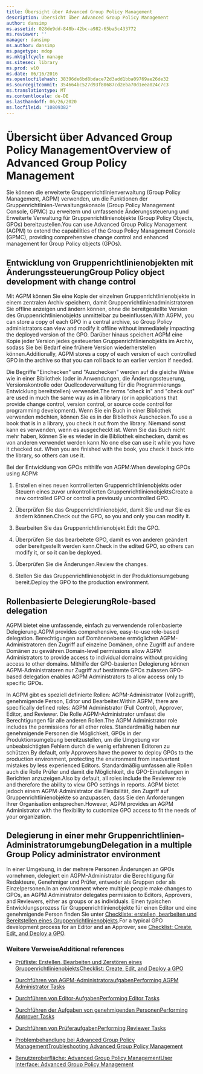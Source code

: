 ```yaml
---
title: Übersicht über Advanced Group Policy Management
description: Übersicht über Advanced Group Policy Management
author: dansimp
ms.assetid: 028de9dd-848b-42bc-a982-65ba5c433772
ms.reviewer: ''
manager: dansimp
ms.author: dansimp
ms.pagetype: mdop
ms.mktglfcycl: manage
ms.sitesec: library
ms.prod: w10
ms.date: 06/16/2016
ms.openlocfilehash: 38396de6bd8bdace72d3add1bba09769ae26de32
ms.sourcegitcommit: 354664bc527d93f80687cd2eba70d1eea024c7c3
ms.translationtype: MT
ms.contentlocale: de-DE
ms.lasthandoff: 06/26/2020
ms.locfileid: "10809382"
---
```

# <span data-ttu-id="9bc4b-103">Übersicht über Advanced Group Policy Management</span><span class="sxs-lookup"><span data-stu-id="9bc4b-103">Overview of Advanced Group Policy Management</span></span>


<span data-ttu-id="9bc4b-104">Sie können die erweiterte Gruppenrichtlinienverwaltung (Group Policy Management, AGPM) verwenden, um die Funktionen der Gruppenrichtlinien-Verwaltungskonsole (Group Policy Management Console, GPMC) zu erweitern und umfassende Änderungssteuerung und Erweiterte Verwaltung für Gruppenrichtlinienobjekte (Group Policy Objects, GPOs) bereitzustellen.</span><span class="sxs-lookup"><span data-stu-id="9bc4b-104">You can use Advanced Group Policy Management (AGPM) to extend the capabilities of the Group Policy Management Console (GPMC), providing comprehensive change control and enhanced management for Group Policy objects (GPOs).</span></span>

## <span data-ttu-id="9bc4b-105">Entwicklung von Gruppenrichtlinienobjekten mit Änderungssteuerung</span><span class="sxs-lookup"><span data-stu-id="9bc4b-105">Group Policy object development with change control</span></span>


<span data-ttu-id="9bc4b-106">Mit AGPM können Sie eine Kopie der einzelnen Gruppenrichtlinienobjekte in einem zentralen Archiv speichern, damit Gruppenrichtlinienadministratoren Sie offline anzeigen und ändern können, ohne die bereitgestellte Version des Gruppenrichtlinienobjekts unmittelbar zu beeinflussen.</span><span class="sxs-lookup"><span data-stu-id="9bc4b-106">With AGPM, you can store a copy of each GPO in a central archive, so Group Policy administrators can view and modify it offline without immediately impacting the deployed version of the GPO.</span></span> <span data-ttu-id="9bc4b-107">Darüber hinaus speichert AGPM eine Kopie jeder Version jedes gesteuerten Gruppenrichtlinienobjekts im Archiv, sodass Sie bei Bedarf eine frühere Version wiederherstellen können.</span><span class="sxs-lookup"><span data-stu-id="9bc4b-107">Additionally, AGPM stores a copy of each version of each controlled GPO in the archive so that you can roll back to an earlier version if needed.</span></span>

<span data-ttu-id="9bc4b-108">Die Begriffe "Einchecken" und "Auschecken" werden auf die gleiche Weise wie in einer Bibliothek (oder in Anwendungen, die Änderungssteuerung, Versionskontrolle oder Quellcodeverwaltung für die Programmierungs Entwicklung bereitstellen) verwendet.</span><span class="sxs-lookup"><span data-stu-id="9bc4b-108">The terms "check in" and "check out" are used in much the same way as in a library (or in applications that provide change control, version control, or source code control for programming development).</span></span> <span data-ttu-id="9bc4b-109">Wenn Sie ein Buch in einer Bibliothek verwenden möchten, können Sie es in der Bibliothek Auschecken.</span><span class="sxs-lookup"><span data-stu-id="9bc4b-109">To use a book that is in a library, you check it out from the library.</span></span> <span data-ttu-id="9bc4b-110">Niemand sonst kann es verwenden, wenn es ausgecheckt ist. Wenn Sie das Buch nicht mehr haben, können Sie es wieder in die Bibliothek einchecken, damit es von anderen verwendet werden kann.</span><span class="sxs-lookup"><span data-stu-id="9bc4b-110">No one else can use it while you have it checked out. When you are finished with the book, you check it back into the library, so others can use it.</span></span>

<span data-ttu-id="9bc4b-111">Bei der Entwicklung von GPOs mithilfe von AGPM:</span><span class="sxs-lookup"><span data-stu-id="9bc4b-111">When developing GPOs using AGPM:</span></span>

1.  <span data-ttu-id="9bc4b-112">Erstellen eines neuen kontrollierten Gruppenrichtlinienobjekts oder Steuern eines zuvor unkontrollierten Gruppenrichtlinienobjekts</span><span class="sxs-lookup"><span data-stu-id="9bc4b-112">Create a new controlled GPO or control a previously uncontrolled GPO.</span></span>

2.  <span data-ttu-id="9bc4b-113">Überprüfen Sie das Gruppenrichtlinienobjekt, damit Sie und nur Sie es ändern können.</span><span class="sxs-lookup"><span data-stu-id="9bc4b-113">Check out the GPO, so you and only you can modify it.</span></span>

3.  <span data-ttu-id="9bc4b-114">Bearbeiten Sie das Gruppenrichtlinienobjekt.</span><span class="sxs-lookup"><span data-stu-id="9bc4b-114">Edit the GPO.</span></span>

4.  <span data-ttu-id="9bc4b-115">Überprüfen Sie das bearbeitete GPO, damit es von anderen geändert oder bereitgestellt werden kann.</span><span class="sxs-lookup"><span data-stu-id="9bc4b-115">Check in the edited GPO, so others can modify it, or so it can be deployed.</span></span>

5.  <span data-ttu-id="9bc4b-116">Überprüfen Sie die Änderungen.</span><span class="sxs-lookup"><span data-stu-id="9bc4b-116">Review the changes.</span></span>

6.  <span data-ttu-id="9bc4b-117">Stellen Sie das Gruppenrichtlinienobjekt in der Produktionsumgebung bereit.</span><span class="sxs-lookup"><span data-stu-id="9bc4b-117">Deploy the GPO to the production environment.</span></span>

## <span data-ttu-id="9bc4b-118">Rollenbasierte Delegierung</span><span class="sxs-lookup"><span data-stu-id="9bc4b-118">Role-based delegation</span></span>


<span data-ttu-id="9bc4b-119">AGPM bietet eine umfassende, einfach zu verwendende rollenbasierte Delegierung.</span><span class="sxs-lookup"><span data-stu-id="9bc4b-119">AGPM provides comprehensive, easy-to-use role-based delegation.</span></span> <span data-ttu-id="9bc4b-120">Berechtigungen auf Domänenebene ermöglichen AGPM-Administratoren den Zugriff auf einzelne Domänen, ohne Zugriff auf andere Domänen zu gewähren.</span><span class="sxs-lookup"><span data-stu-id="9bc4b-120">Domain-level permissions allow AGPM Administrators to provide access to individual domains without providing access to other domains.</span></span> <span data-ttu-id="9bc4b-121">Mithilfe der GPO-basierten Delegierung können AGPM-Administratoren nur Zugriff auf bestimmte GPOs zulassen.</span><span class="sxs-lookup"><span data-stu-id="9bc4b-121">GPO-based delegation enables AGPM Administrators to allow access only to specific GPOs.</span></span>

<span data-ttu-id="9bc4b-122">In AGPM gibt es speziell definierte Rollen: AGPM-Administrator (Vollzugriff), genehmigende Person, Editor und Bearbeiter.</span><span class="sxs-lookup"><span data-stu-id="9bc4b-122">Within AGPM, there are specifically defined roles: AGPM Administrator (Full Control), Approver, Editor, and Reviewer.</span></span> <span data-ttu-id="9bc4b-123">Die Rolle AGPM-Administrator umfasst die Berechtigungen für alle anderen Rollen.</span><span class="sxs-lookup"><span data-stu-id="9bc4b-123">The AGPM Administrator role includes the permissions for all other roles.</span></span> <span data-ttu-id="9bc4b-124">Standardmäßig haben nur genehmigende Personen die Möglichkeit, GPOs in der Produktionsumgebung bereitzustellen, um die Umgebung vor unbeabsichtigten Fehlern durch die wenig erfahrenen Editoren zu schützen.</span><span class="sxs-lookup"><span data-stu-id="9bc4b-124">By default, only Approvers have the power to deploy GPOs to the production environment, protecting the environment from inadvertent mistakes by less experienced Editors.</span></span> <span data-ttu-id="9bc4b-125">Standardmäßig umfassen alle Rollen auch die Rolle Prüfer und damit die Möglichkeit, die GPO-Einstellungen in Berichten anzuzeigen.</span><span class="sxs-lookup"><span data-stu-id="9bc4b-125">Also by default, all roles include the Reviewer role and therefore the ability to view GPO settings in reports.</span></span> <span data-ttu-id="9bc4b-126">AGPM bietet jedoch einem AGPM-Administrator die Flexibilität, den Zugriff auf Gruppenrichtlinienobjekte so anzupassen, dass Sie den Anforderungen Ihrer Organisation entsprechen.</span><span class="sxs-lookup"><span data-stu-id="9bc4b-126">However, AGPM provides an AGPM Administrator with the flexibility to customize GPO access to fit the needs of your organization.</span></span>

## <span data-ttu-id="9bc4b-127">Delegierung in einer mehr Gruppenrichtlinien-Administratorumgebung</span><span class="sxs-lookup"><span data-stu-id="9bc4b-127">Delegation in a multiple Group Policy administrator environment</span></span>


<span data-ttu-id="9bc4b-128">In einer Umgebung, in der mehrere Personen Änderungen an GPOs vornehmen, delegiert ein AGPM-Administrator die Berechtigung für Redakteure, Genehmiger und Prüfer, entweder als Gruppen oder als Einzelpersonen.</span><span class="sxs-lookup"><span data-stu-id="9bc4b-128">In an environment where multiple people make changes to GPOs, an AGPM Administrator delegates permission to Editors, Approvers, and Reviewers, either as groups or as individuals.</span></span> <span data-ttu-id="9bc4b-129">Einen typischen Entwicklungsprozess für Gruppenrichtlinienobjekte für einen Editor und eine genehmigende Person finden Sie unter [Checkliste: erstellen, bearbeiten und Bereitstellen eines Gruppenrichtlinienobjekts](checklist-create-edit-and-deploy-a-gpo.md).</span><span class="sxs-lookup"><span data-stu-id="9bc4b-129">For a typical GPO development process for an Editor and an Approver, see [Checklist: Create, Edit, and Deploy a GPO](checklist-create-edit-and-deploy-a-gpo.md).</span></span>

### <span data-ttu-id="9bc4b-130">Weitere Verweise</span><span class="sxs-lookup"><span data-stu-id="9bc4b-130">Additional references</span></span>

-   [<span data-ttu-id="9bc4b-131">Prüfliste: Erstellen, Bearbeiten und Zerstören eines Gruppenrichtlinienobjekts</span><span class="sxs-lookup"><span data-stu-id="9bc4b-131">Checklist: Create, Edit, and Deploy a GPO</span></span>](checklist-create-edit-and-deploy-a-gpo.md)

-   [<span data-ttu-id="9bc4b-132">Durchführen von AGPM-Administratoraufgaben</span><span class="sxs-lookup"><span data-stu-id="9bc4b-132">Performing AGPM Administrator Tasks</span></span>](performing-agpm-administrator-tasks.md)

-   [<span data-ttu-id="9bc4b-133">Durchführen von Editor-Aufgaben</span><span class="sxs-lookup"><span data-stu-id="9bc4b-133">Performing Editor Tasks</span></span>](performing-editor-tasks.md)

-   [<span data-ttu-id="9bc4b-134">Durchführen der Aufgaben von genehmigenden Personen</span><span class="sxs-lookup"><span data-stu-id="9bc4b-134">Performing Approver Tasks</span></span>](performing-approver-tasks.md)

-   [<span data-ttu-id="9bc4b-135">Durchführen von Prüferaufgaben</span><span class="sxs-lookup"><span data-stu-id="9bc4b-135">Performing Reviewer Tasks</span></span>](performing-reviewer-tasks.md)

-   [<span data-ttu-id="9bc4b-136">Problembehandlung bei Advanced Group Policy Management</span><span class="sxs-lookup"><span data-stu-id="9bc4b-136">Troubleshooting Advanced Group Policy Management</span></span>](troubleshooting-advanced-group-policy-management.md)

-   [<span data-ttu-id="9bc4b-137">Benutzeroberfläche: Advanced Group Policy Management</span><span class="sxs-lookup"><span data-stu-id="9bc4b-137">User Interface: Advanced Group Policy Management</span></span>](user-interface-advanced-group-policy-management.md)

 

 





